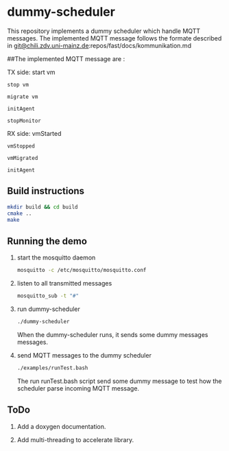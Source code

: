 # dummy-scheduler
This repository implements a dummy scheduler which handle MQTT messages.
The implemented MQTT message follows the formate described in git@chili.zdv.uni-mainz.de:repos/fast/docs/kommunikation.md 

##The implemented MQTT message are :

TX side:
    start vm

    stop vm

    migrate vm 

    initAgent

    stopMonitor


RX side:
    vmStarted

    vmStopped

    vmMigrated

    initAgent



## Build instructions

```bash
mkdir build && cd build
cmake ..
make
```

## Running the demo

1. start the mosquitto daemon 

    ```bash  
    mosquitto -c /etc/mosquitto/mosquitto.conf
    ```
2. listen to all transmitted messages

    ```bash
    mosquitto_sub -t "#"
    ```
3. run dummy-scheduler

    ```bash
    ./dummy-scheduler
    ```

    When the dummy-scheduler runs, it sends some dummy messages messages.
4. send MQTT messages to the dummy scheduler

    ```bash
    ./examples/runTest.bash
    ```

    The run runTest.bash script send some dummy message to test how the scheduler parse incoming MQTT message.

## ToDo

1. Add a doxygen documentation.

2. Add multi-threading to accelerate library.
